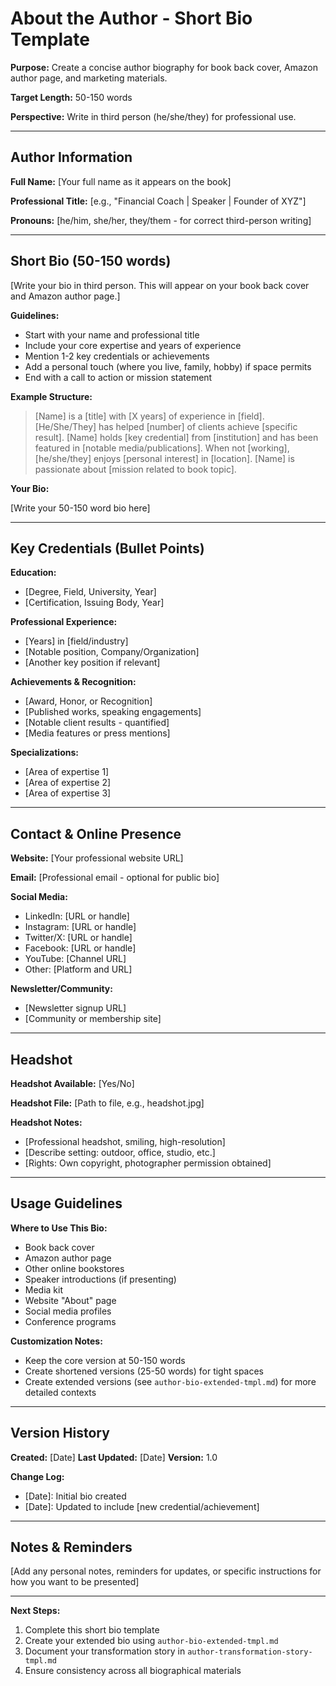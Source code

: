 # About the Author - Short Bio Template

**Purpose:** Create a concise author biography for book back cover, Amazon author page, and marketing materials.

**Target Length:** 50-150 words

**Perspective:** Write in third person (he/she/they) for professional use.

---

## Author Information

**Full Name:** [Your full name as it appears on the book]

**Professional Title:** [e.g., "Financial Coach | Speaker | Founder of XYZ"]

**Pronouns:** [he/him, she/her, they/them - for correct third-person writing]

---

## Short Bio (50-150 words)

[Write your bio in third person. This will appear on your book back cover and Amazon author page.]

**Guidelines:**
- Start with your name and professional title
- Include your core expertise and years of experience
- Mention 1-2 key credentials or achievements
- Add a personal touch (where you live, family, hobby) if space permits
- End with a call to action or mission statement

**Example Structure:**

> [Name] is a [title] with [X years] of experience in [field]. [He/She/They] has helped [number] of clients achieve [specific result]. [Name] holds [key credential] from [institution] and has been featured in [notable media/publications]. When not [working], [he/she/they] enjoys [personal interest] in [location]. [Name] is passionate about [mission related to book topic].

**Your Bio:**

[Write your 50-150 word bio here]

---

## Key Credentials (Bullet Points)

**Education:**
- [Degree, Field, University, Year]
- [Certification, Issuing Body, Year]

**Professional Experience:**
- [Years] in [field/industry]
- [Notable position, Company/Organization]
- [Another key position if relevant]

**Achievements & Recognition:**
- [Award, Honor, or Recognition]
- [Published works, speaking engagements]
- [Notable client results - quantified]
- [Media features or press mentions]

**Specializations:**
- [Area of expertise 1]
- [Area of expertise 2]
- [Area of expertise 3]

---

## Contact & Online Presence

**Website:** [Your professional website URL]

**Email:** [Professional email - optional for public bio]

**Social Media:**
- LinkedIn: [URL or handle]
- Instagram: [URL or handle]
- Twitter/X: [URL or handle]
- Facebook: [URL or handle]
- YouTube: [Channel URL]
- Other: [Platform and URL]

**Newsletter/Community:**
- [Newsletter signup URL]
- [Community or membership site]

---

## Headshot

**Headshot Available:** [Yes/No]

**Headshot File:** [Path to file, e.g., headshot.jpg]

**Headshot Notes:**
- [Professional headshot, smiling, high-resolution]
- [Describe setting: outdoor, office, studio, etc.]
- [Rights: Own copyright, photographer permission obtained]

---

## Usage Guidelines

**Where to Use This Bio:**
- Book back cover
- Amazon author page
- Other online bookstores
- Speaker introductions (if presenting)
- Media kit
- Website "About" page
- Social media profiles
- Conference programs

**Customization Notes:**
- Keep the core version at 50-150 words
- Create shortened versions (25-50 words) for tight spaces
- Create extended versions (see `author-bio-extended-tmpl.md`) for more detailed contexts

---

## Version History

**Created:** [Date]
**Last Updated:** [Date]
**Version:** 1.0

**Change Log:**
- [Date]: Initial bio created
- [Date]: Updated to include [new credential/achievement]

---

## Notes & Reminders

[Add any personal notes, reminders for updates, or specific instructions for how you want to be presented]

---

**Next Steps:**
1. Complete this short bio template
2. Create your extended bio using `author-bio-extended-tmpl.md`
3. Document your transformation story in `author-transformation-story-tmpl.md`
4. Ensure consistency across all biographical materials
